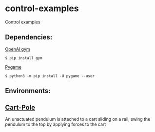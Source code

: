 # control-examples
Control examples

## Dependencies:
[OpenAI gym](https://gym.openai.com/)
```
$ pip install gym
```
[Pygame](https://www.pygame.org/)
```
$ python3 -m pip install -U pygame --user
```
## Environments:
## [Cart-Pole](https://github.ncsu.edu/jcxie/control-examples/tree/main/cart-pole)
An unactuated pendulum is attached to a cart sliding on a rail, swing the pendulum to the top by applying forces to the cart
